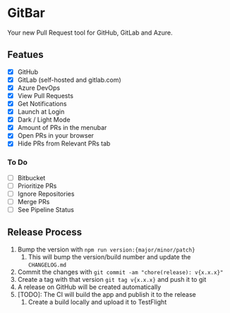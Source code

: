 # GitBar

Your new Pull Request tool for GitHub, GitLab and Azure.

## Featues

- [x] GitHub
- [x] GitLab (self-hosted and gitlab.com)
- [x] Azure DevOps
- [x] View Pull Requests
- [x] Get Notifications
- [x] Launch at Login
- [x] Dark / Light Mode
- [x] Amount of PRs in the menubar
- [x] Open PRs in your browser
- [x] Hide PRs from Relevant PRs tab

### To Do

- [ ] Bitbucket
- [ ] Prioritize PRs
- [ ] Ignore Repositories
- [ ] Merge PRs
- [ ] See Pipeline Status

## Release Process

1. Bump the version with `npm run version:{major/minor/patch}`
   1. This will bump the version/build number and update the `CHANGELOG.md`
2. Commit the changes with `git commit -am "chore(release): v{x.x.x}"`
3. Create a tag with that version `git tag v{x.x.x}` and push it to git
4. A release on GitHub will be created automatically
5. [TODO]: The CI will build the app and publish it to the release
   1. Create a build locally and upload it to TestFlight
